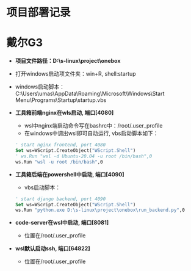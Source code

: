 # 项目部署记录

# 戴尔G3
- **项目文件路径：D:\s-linux\project\onebox**

- 打开windows启动项文件夹：win+R, shell:startup
- windows启动脚本：C:\Users\umas\AppData\Roaming\Microsoft\Windows\Start Menu\Programs\Startup\startup.vbs

- **工具箱前端nginx在wls启动, 端口[4080]**
    - wsl中nginx端启动命令写在bashrc中：/root/.user_profile
    - 在windows中调出wsl即可自动运行, vbs启动脚本如下：
    ```vb
    ' start nginx frontend, port 4080
    Set ws=WScript.CreateObject("WScript.Shell") 
    ' ws.Run "wsl -d Ubuntu-20.04 -u root /bin/bash",0
    ws.Run "wsl -u root /bin/bash",0
    ```

- **工具箱后端在powershell中启动, 端口[4090]**
    - vbs启动脚本：
    ```vb
    ' start django backend, port 4090
    Set ws=WScript.CreateObject("WScript.Shell") 
    ws.Run "python.exe D:\s-linux\project\onebox\run_backend.py",0
    ```

- **code-server在wsl中启动, 端口[8081]**
    - 位置在/root/.user_profile


- **wsl默认启动ssh, 端口[64822]**
    - 位置在/root/.user_profile
